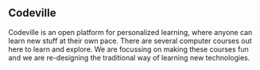 Codeville
---------
Codeville is an open platform for personalized learning, where anyone can learn new stuff at their own pace. There are several computer courses out here to learn and explore. We are focussing on making these courses fun and we are re-designing the traditional way of learning new technologies.
